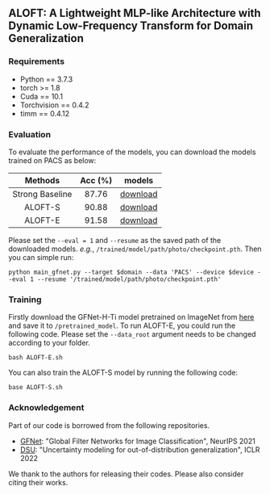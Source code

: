 ## ALOFT: A Lightweight MLP-like Architecture with Dynamic Low-Frequency Transform for Domain Generalization

### Requirements

* Python == 3.7.3
* torch >= 1.8
* Cuda == 10.1
* Torchvision == 0.4.2
* timm == 0.4.12

### Evaluation

To evaluate the performance of the models, you can download the models trained  on PACS as below:

|     Methods     | Acc (%) |                            models                            |
| :-------------: | :-----: | :----------------------------------------------------------: |
| Strong Baseline |  87.76  | [download](https://drive.google.com/drive/folders/1DJfGRSpFPmm1FD-sZRZK3ZObOE_-7Aaq?usp=share_link) |
|     ALOFT-S     |  90.88  | [download](https://drive.google.com/drive/folders/1r2HXwe1O54GfQ9R3H-wL2xyR36YAqcpN?usp=share_link) |
|     ALOFT-E     |  91.58  | [download](https://drive.google.com/drive/folders/1K80RPvOyw25bnAd5EGothqMTBL-YDCdm?usp=share_link) |

Please set the `--eval = 1` and `--resume` as the saved path of the downloaded models.  *e.g.*,  `/trained/model/path/photo/checkpoint.pth`. Then you can simple run:

```
python main_gfnet.py --target $domain --data 'PACS' --device $device --eval 1 --resume '/trained/model/path/photo/checkpoint.pth'
```

### Training

Firstly download the GFNet-H-Ti model pretrained on ImageNet from [here](https://drive.google.com/file/d/1_xrfC7c_ccZnVicYDnrViOA_T1N-xoHI/view?usp=sharing) and save it to `/pretrained_model`. To run ALOFT-E, you could run the following code. Please set the `--data_root` argument needs to be changed according to your folder. 

```
bash ALOFT-E.sh
```

You can also train the ALOFT-S model by running the following code:

```
base ALOFT-S.sh
```

### Acknowledgement
Part of our code is borrowed from the following repositories.
* [GFNet](https://github.com/raoyongming/GFNet): "Global Filter Networks for Image Classification", NeurIPS 2021
* [DSU](https://github.com/lixiaotong97/DSU): "Uncertainty modeling for out-of-distribution generalization", ICLR 2022

We thank to the authors for releasing their codes. Please also consider citing their works.
